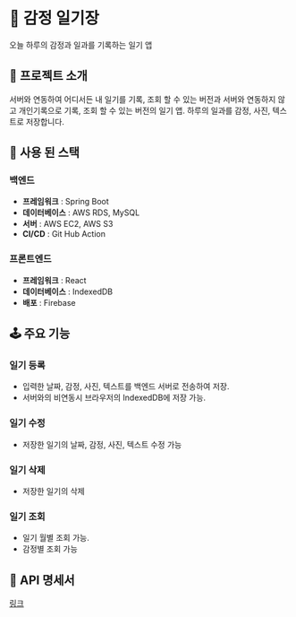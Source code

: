 # 📘 감정 일기장
오늘 하루의 감정과 일과를 기록하는 일기 앱

## 💾 프로젝트 소개
서버와 연동하여 어디서든 내 일기를 기록, 조회 할 수 있는 버전과
서버와 연동하지 않고 개인기록으로 기록, 조회 할 수 있는 버전의 일기 앱.
하루의 일과를 감정, 사진, 텍스트로 저장합니다.

## 🔨 사용 된 스택
### 백엔드
* **프레임워크** : Spring Boot
* **데이터베이스** : AWS RDS, MySQL
* **서버** : AWS EC2, AWS S3
* **CI/CD** : Git Hub Action

### 프론트엔드
* **프레임워크** : React
* **데이터베이스** : IndexedDB
* **배포** : Firebase

## 🕹️ 주요 기능  
### 일기 등록 
* 입력한 날짜, 감정, 사진, 텍스트를 백엔드 서버로 전송하여 저장. 
* 서버와의 비연동시 브라우저의 IndexedDB에 저장 가능. 

### 일기 수정
* 저장한 일기의 날짜, 감정, 사진, 텍스트 수정 가능

### 일기 삭제
* 저장한 일기의 삭제 

### 일기 조회
* 일기 월별 조회 가능. 
* 감정별 조회 가능 

## 📑 API 명세서
[링크](https://documenter.getpostman.com/view/24349489/2sA3JM8gyD)

